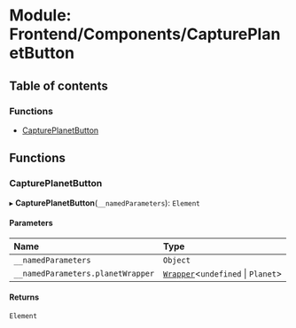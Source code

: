 # Module: Frontend/Components/CapturePlanetButton

## Table of contents

### Functions

- [CapturePlanetButton](Frontend_Components_CapturePlanetButton.md#captureplanetbutton)

## Functions

### CapturePlanetButton

▸ **CapturePlanetButton**(`__namedParameters`): `Element`

#### Parameters

| Name                              | Type                                                                               |
| :-------------------------------- | :--------------------------------------------------------------------------------- |
| `__namedParameters`               | `Object`                                                                           |
| `__namedParameters.planetWrapper` | [`Wrapper`](../classes/Backend_Utils_Wrapper.Wrapper.md)<`undefined` \| `Planet`\> |

#### Returns

`Element`
